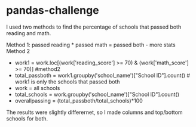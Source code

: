 # pandas-challenge


I used two methods to find the percentage of schools that passed both reading and math.

Method 1: passed reading * passed math = passed both - more stats 
Method 2 
- work1 = work.loc[(work['reading_score'] >= 70) & (work['math_score'] >= 70)] #method2
- total_passboth = work1.groupby('school_name')["School ID"].count()  # work1 is only the schools that passed both
- work = all schools
- total_schools = work.groupby('school_name')["School ID"].count()
- overallpassing = (total_passboth/total_schools)*100

The results were slightly differernet, so I made columns and top/bottom schools for both.

